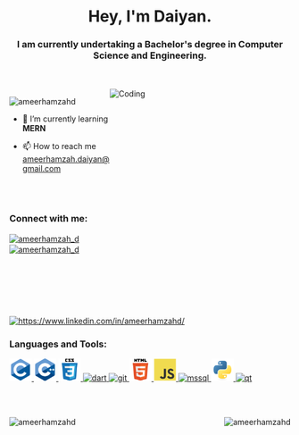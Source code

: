 <h1 align="center">
  Hey, I'm Daiyan.
</h1>
<h3 align="center">
  I am currently undertaking a Bachelor's degree in Computer Science and Engineering.
</h3>

<br><br>
<img align="right" alt="Coding" width="324" height="405" src="https://media.giphy.com/media/v1.Y2lkPTc5MGI3NjExaTgxd3p5MG1laGswaWFxbWtyN2VzeG5tMmN5aGI4b3Z1Z3lwbjdvaiZlcD12MV9naWZzX3NlYXJjaCZjdD1n/VbnUQpnihPSIgIXuZv/giphy.gif">

<p align="left"> 
  <img src="https://komarev.com/ghpvc/?username=ameerhamzahd&label=Profile%20views&color=0e75b6&style=flat" alt="ameerhamzahd" /> 
</p>

- 🌱 I’m currently learning **MERN**
  
- 📫 How to reach me ameerhamzah.daiyan@gmail.com

<br><br>

<h3 align="left">
  Connect with me:
</h3>

<p align="left">
<a href="https://codeforces.com/profile/ameerhamzah_d" target="blank"><img align="center" src="https://raw.githubusercontent.com/rahuldkjain/github-profile-readme-generator/master/src/images/icons/Social/codeforces.svg" alt="ameerhamzah_d" height="30" width="40" /></a>
<a href="https://www.hackerrank.com/ameerhamzah_d" target="blank"><img align="center" src="https://raw.githubusercontent.com/rahuldkjain/github-profile-readme-generator/master/src/images/icons/Social/hackerrank.svg" alt="ameerhamzah_d" height="30" width="40" /></a>
<a href="https://linkedin.com/in/ameerhamzahd/" target="blank"><img align="center" src="https://raw.githubusercontent.com/rahuldkjain/github-profile-readme-generator/master/src/images/icons/Social/linked-in-alt.svg" alt="https://www.linkedin.com/in/ameerhamzahd/" height="30" width="40" /></a>
</p>

<h3 align="left">Languages and Tools:</h3>
<p align="left"> 
  <a href="https://www.cprogramming.com/" target="_blank" rel="noreferrer"> <img src="https://raw.githubusercontent.com/devicons/devicon/master/icons/c/c-original.svg" alt="c" width="40" height="40"/> </a> 
  <a href="https://www.w3schools.com/cpp/" target="_blank" rel="noreferrer"> <img src="https://raw.githubusercontent.com/devicons/devicon/master/icons/cplusplus/cplusplus-original.svg" alt="cplusplus" width="40" height="40"/> </a> 
  <a href="https://www.w3schools.com/css/" target="_blank" rel="noreferrer"> <img src="https://raw.githubusercontent.com/devicons/devicon/master/icons/css3/css3-original-wordmark.svg" alt="css3" width="40" height="40"/> </a> 
  <a href="https://dart.dev" target="_blank" rel="noreferrer"> <img src="https://www.vectorlogo.zone/logos/dartlang/dartlang-icon.svg" alt="dart" width="40" height="40"/> </a> 
  <a href="https://git-scm.com/" target="_blank" rel="noreferrer"> <img src="https://www.vectorlogo.zone/logos/git-scm/git-scm-icon.svg" alt="git" width="40" height="40"/> </a> 
  <a href="https://www.w3.org/html/" target="_blank" rel="noreferrer"> <img src="https://raw.githubusercontent.com/devicons/devicon/master/icons/html5/html5-original-wordmark.svg" alt="html5" width="40" height="40"/> </a> 
  <a href="https://developer.mozilla.org/en-US/docs/Web/JavaScript" target="_blank" rel="noreferrer"> <img src="https://raw.githubusercontent.com/devicons/devicon/master/icons/javascript/javascript-original.svg" alt="javascript" width="40" height="40"/> </a> 
  <a href="https://www.microsoft.com/en-us/sql-server" target="_blank" rel="noreferrer"> <img src="https://www.svgrepo.com/show/303229/microsoft-sql-server-logo.svg" alt="mssql" width="40" height="40"/> </a> 
  <a href="https://www.python.org" target="_blank" rel="noreferrer"> <img src="https://raw.githubusercontent.com/devicons/devicon/master/icons/python/python-original.svg" alt="python" width="40" height="40"/> </a> 
  <a href="https://www.qt.io/" target="_blank" rel="noreferrer"> <img src="https://upload.wikimedia.org/wikipedia/commons/0/0b/Qt_logo_2016.svg" alt="qt" width="40" height="40"/> </a> 
</p>

<br><br>

<p>
<img align="right" height="180" src="https://github-readme-streak-stats.herokuapp.com/?user=ameerhamzahd&" alt="ameerhamzahd" /><img align="left" height="180" src="https://github-readme-stats.vercel.app/api/top-langs?username=ameerhamzahd&show_icons=true&locale=en&layout=compact" alt="ameerhamzahd" />
</p>
